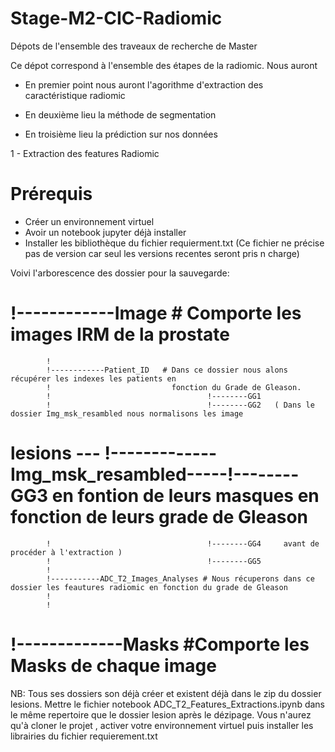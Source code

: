 # Stage-M2-CIC-Radiomic
Dépots de l'ensemble des traveaux de recherche de Master

Ce dépot correspond à l'ensemble des étapes de la radiomic. Nous auront

+ En premier point nous auront l'agorithme d'extraction des caractéristique radiomic 

+ En deuxième lieu la méthode de segmentation

+ En troisième lieu la prédiction sur nos données

1 - Extraction des features Radiomic

# Prérequis
* Créer un environnement virtuel
* Avoir un notebook jupyter déjà installer
* Installer les bibliothèque du fichier requierment.txt (Ce fichier ne précise pas de version car seul les versions recentes seront pris n charge)

Voivi l'arborescence des dossier pour la sauvegarde:

#            !------------Image  # Comporte les images IRM de la prostate                
            !
            !------------Patient_ID   # Dans ce dossier nous alons récupérer les indexes les patients en 
            !                           fonction du Grade de Gleason.
            !                                   !--------GG1
            !                                   !--------GG2   ( Dans le dossier Img_msk_resambled nous normalisons les image
# lesions --- !-------------Img_msk_resambled-----!--------GG3     en fontion de leurs masques en fonction de leurs grade de Gleason 
            !                                   !--------GG4     avant de procéder à l'extraction ) 
            !                                   !--------GG5
            !
            !-----------ADC_T2_Images_Analyses # Nous récuperons dans ce dossier les feautures radiomic en fonction du grade de Gleason
            !
            !
 #           !-------------Masks   #Comporte les Masks de chaque image
            
            
NB: Tous ses dossiers son déjà créer et existent déjà dans le zip du dossier lesions. Mettre le fichier notebook       ADC_T2_Features_Extractions.ipynb dans le même repertoire que le dossier lesion après le dézipage.
Vous n'aurez qu'à cloner le projet , activer votre environnement virtuel puis installer les librairies du fichier requierement.txt
